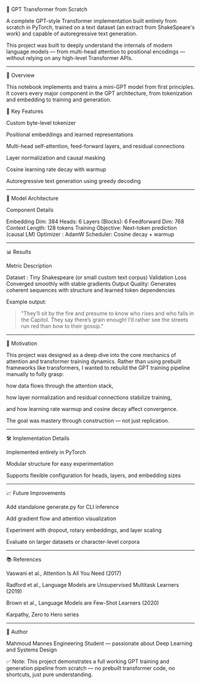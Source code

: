 
🧠 GPT Transformer from Scratch

A complete GPT-style Transformer implementation built entirely from scratch in PyTorch, trained on a text dataset (an extract from ShakeSpeare's work) and capable of autoregressive text generation.

This project was built to deeply understand the internals of modern language models — from multi-head attention to positional encodings — without relying on any high-level Transformer APIs.


---

🚀 Overview

This notebook implements and trains a mini-GPT model from first principles.
It covers every major component in the GPT architecture, from tokenization and embedding to training and generation.


🔹 Key Features

Custom byte-level tokenizer

Positional embeddings and learned representations

Multi-head self-attention, feed-forward layers, and residual connections

Layer normalization and causal masking

Cosine learning rate decay with warmup

Autoregressive text generation using greedy decoding



---

🧩 Model Architecture

Component	Details

Embedding Dim:	384
Heads:	6
Layers (Blocks):	6
Feedforward Dim: 	768
Context Length:	128 tokens
Training Objective:	 Next-token prediction (causal LM)
Optimizer	: AdamW
Scheduler:	 Cosine decay + warmup



---

📊 Results

Metric 	Description

Dataset	: Tiny Shakespeare (or small custom text corpus)
Validation Loss 	Converged smoothly with stable gradients
Output Quality:	Generates coherent sequences with structure and learned token dependencies


Example output:

> "They’ll sit by the fire and presume to know who rises and who falls in the Capitol. They say there’s grain enough! I’d rather see the streets run red than bow to their gossip."

---

🧠 Motivation

This project was designed as a deep dive into the core mechanics of attention and transformer training dynamics.
Rather than using prebuilt frameworks like transformers, I wanted to rebuild the GPT training pipeline manually to fully grasp:

how data flows through the attention stack,

how layer normalization and residual connections stabilize training,

and how learning rate warmup and cosine decay affect convergence.


The goal was mastery through construction — not just replication.


---

🛠️ Implementation Details

Implemented entirely in PyTorch

Modular structure for easy experimentation

Supports flexible configuration for heads, layers, and embedding sizes


---

📈 Future Improvements

Add standalone generate.py for CLI inference

Add gradient flow and attention visualization

Experiment with dropout, rotary embeddings, and layer scaling

Evaluate on larger datasets or character-level corpora 


---

📚 References

Vaswani et al., Attention Is All You Need (2017)

Radford et al., Language Models are Unsupervised Multitask Learners (2019)

Brown et al., Language Models are Few-Shot Learners (2020)

Karpathy, Zero to Hero series



---

💬 Author

Mahmoud Mannes
Engineering Student — passionate about Deep Learning and Systems Design



✅ Note:
This project demonstrates a full working GPT training and generation pipeline from scratch — no prebuilt transformer code, no shortcuts, just pure understanding.